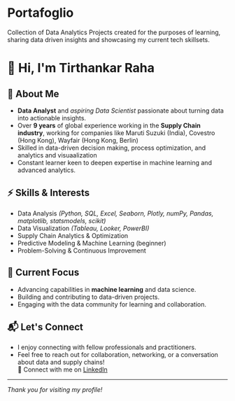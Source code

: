 # Portafoglio
Collection of Data Analytics Projects created for the purposes of learning, sharing data driven insights and showcasing my current tech skillsets.

# 👋 Hi, I'm Tirthankar Raha

## 📝 About Me

- **Data Analyst** and *aspiring Data Scientist* passionate about turning data into actionable insights.
- Over **9 years** of global experience working in the **Supply Chain industry**, working for companies like Maruti Suzuki (India), Covestro (Hong Kong), Wayfair (Hong Kong, Berlin) 
- Skilled in data-driven decision making, process optimization, and analytics and visuaalization
- Constant learner keen to deepen expertise in machine learning and advanced analytics.

## ⚡ Skills & Interests

- Data Analysis *(Python, SQL, Excel, Seaborn, Plotly, numPy, Pandas, matplotlib, statsmodels, scikit)*
- Data Visualization *(Tableau, Looker, PowerBI)*  
- Supply Chain Analytics & Optimization  
- Predictive Modeling & Machine Learning (beginner)  
- Problem-Solving & Continuous Improvement

## 🚀 Current Focus

- Advancing capabilities in **machine learning** and data science.
- Building and contributing to data-driven projects.
- Engaging with the data community for learning and collaboration.

## 📬 Let's Connect

- I enjoy connecting with fellow professionals and practitioners.
- Feel free to reach out for collaboration, networking, or a conversation about data and supply chains!  
🔗 Connect with me on [LinkedIn](https://www.linkedin.com/in/tirthankarraha)
---
*Thank you for visiting my profile!*


